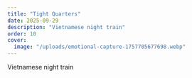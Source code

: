 ```yaml
---
title: "Tight Quarters"
date: 2025-09-29
description: "Vietnamese night train"
order: 10
cover:
  image: "/uploads/emotional-capture-1757705677698.webp"
---
```


Vietnamese night train